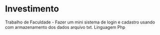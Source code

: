 # Investimento
Trabalho de Faculdade - Fazer um mini sistema de login e cadastro usando com armazenamento dos dados arquivo txt. Linguagem Php
